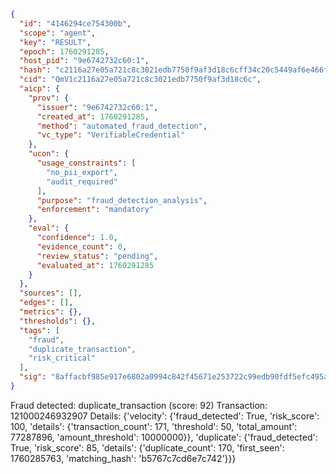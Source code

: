 ```json
{
  "id": "4146294ce754300b",
  "scope": "agent",
  "key": "RESULT",
  "epoch": 1760291285,
  "host_pid": "9e6742732c60:1",
  "hash": "c2116a27e05a721c8c3021edb7750f9af3d18c6cff34c20c5449af6e466f981b",
  "cid": "QmV1c2116a27e05a721c8c3021edb7750f9af3d18c6c",
  "aicp": {
    "prov": {
      "issuer": "9e6742732c60:1",
      "created_at": 1760291285,
      "method": "automated_fraud_detection",
      "vc_type": "VerifiableCredential"
    },
    "ucon": {
      "usage_constraints": [
        "no_pii_export",
        "audit_required"
      ],
      "purpose": "fraud_detection_analysis",
      "enforcement": "mandatory"
    },
    "eval": {
      "confidence": 1.0,
      "evidence_count": 0,
      "review_status": "pending",
      "evaluated_at": 1760291285
    }
  },
  "sources": [],
  "edges": [],
  "metrics": {},
  "thresholds": {},
  "tags": [
    "fraud",
    "duplicate_transaction",
    "risk_critical"
  ],
  "sig": "8affacbf985e917e6802a0994c842f45671e253722c99edb90fdf5efc495ac32"
}
```

Fraud detected: duplicate_transaction (score: 92)
Transaction: 121000246932907
Details: {'velocity': {'fraud_detected': True, 'risk_score': 100, 'details': {'transaction_count': 171, 'threshold': 50, 'total_amount': 77287896, 'amount_threshold': 10000000}}, 'duplicate': {'fraud_detected': True, 'risk_score': 85, 'details': {'duplicate_count': 170, 'first_seen': 1760285763, 'matching_hash': 'b5767c7cd6e7c742'}}}